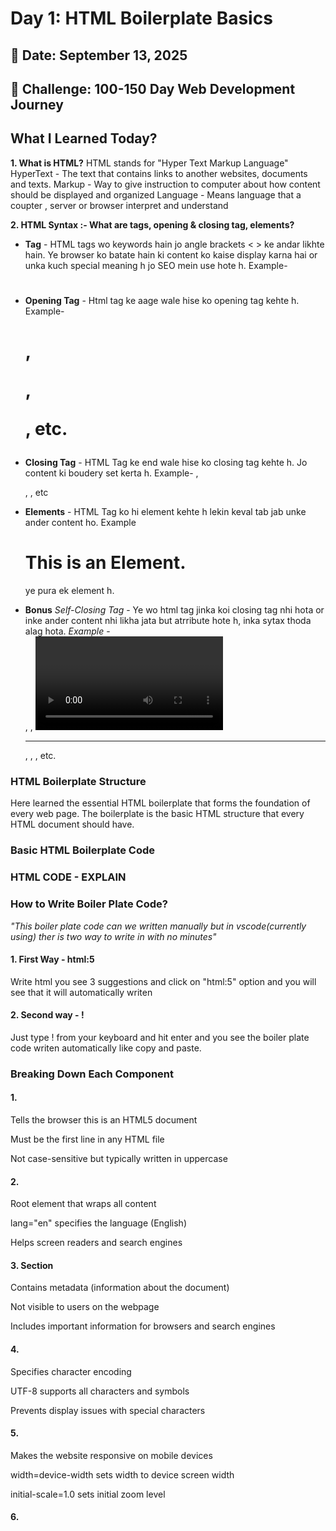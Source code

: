 # Day 1: HTML Boilerplate Basics

## 📅 Date: September 13, 2025
## 🎯 Challenge: 100-150 Day Web Development Journey

## What I Learned Today?
**1. What is HTML?**
    HTML stands for "Hyper Text Markup Language"
    HyperText - The text that contains links to another websites, documents and texts.
    Markup - Way to give instruction to computer about how content should be displayed and organized
    Language - Means language that a coupter , server or browser interpret and understand

**2. HTML Syntax :- What are tags, opening & closing tag, elements?**

- **Tag** - HTML tags wo keywords hain jo angle brackets < > ke andar likhte hain. Ye browser ko batate hain ki content ko kaise display karna hai or unka kuch special meaning h jo SEO mein use hote h. Example- <h1></h1>

- **Opening Tag** - Html tag ke aage wale hise ko opening tag kehte h. Example- <h1>, <p>, <div>, etc.

- **Closing Tag** - HTML Tag ke end wale hise ko closing tag kehte h. Jo content ki boudery set kerta h. Example- </h1>, </p>, </div>, etc

- **Elements** - HTML Tag ko hi element kehte h lekin keval tab jab unke ander content ho. Example <h1>This is an Element.</h1> ye pura ek element h.

- **Bonus**
    *Self-Closing Tag* - Ye wo html tag jinka koi closing tag nhi hota or inke ander content nhi likha jata but atrribute hote h, inka sytax thoda alag hota.
        *Example* - <br>, <img>, <video>, <hr>, <meta>, <link>, etc.

### HTML Boilerplate Structure
Here learned the essential HTML boilerplate that forms the foundation of every web page. The boilerplate is the basic HTML structure that every HTML document should have.

### Basic HTML Boilerplate Code

### HTML CODE - EXPLAIN
<!DOCTYPE html>
<html lang="en">
<head>
    <meta charset="UTF-8">
    <meta name="viewport" content="width=device-width, initial-scale=1.0">
    <title>Day-001 | The Boiler Plate Basics</title>
</head>
<body>
    <!-- Code written here -->
</body>
</html>

### How to Write Boiler Plate Code?
*"This boiler plate code can we written manually but in vscode(currently using) ther is two way to write in with no minutes"*
#### 1. First Way - html:5
Write html you see 3 suggestions and click on "html:5" option and you will see that it will automatically writen

#### 2. Second way - !
Just type ! from your keyboard and hit enter and you see the boiler plate code writen automatically like copy and paste.

### Breaking Down Each Component
#### 1. <!DOCTYPE html>

Tells the browser this is an HTML5 document

Must be the first line in any HTML file

Not case-sensitive but typically written in uppercase

#### 2. <html lang="en">

Root element that wraps all content

lang="en" specifies the language (English)

Helps screen readers and search engines

#### 3. <head> Section

Contains metadata (information about the document)

Not visible to users on the webpage

Includes important information for browsers and search engines

#### 4. <meta charset="UTF-8">

Specifies character encoding

UTF-8 supports all characters and symbols

Prevents display issues with special characters

#### 5. <meta name="viewport">

Makes the website responsive on mobile devices

width=device-width sets width to device screen width

initial-scale=1.0 sets initial zoom level

#### 6. <title>

Text that appears in browser tab

Important for SEO (Search Engine Optimization)

Should be descriptive and unique for each page

#### 7. <body>

Contains all visible content

Where all HTML elements like headings, paragraphs, images go

